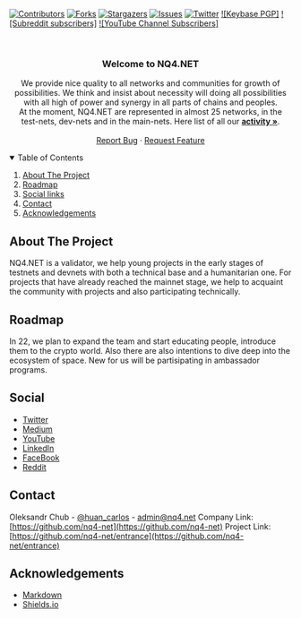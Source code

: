 [![Contributors][contributors-shield]][contributors-url]
[![Forks][forks-shield]][forks-url]
[![Stargazers][stars-shield]][stars-url]
[![Issues][issues-shield]][issues-url]
[![Twitter][twitter-shield]][twitter-url]
[![Keybase PGP]](https://img.shields.io/keybase/pgp/plusua)
[![Subreddit subscribers]](https://img.shields.io/reddit/subreddit-subscribers/NQ4?style=social)
[![YouTube Channel Subscribers]](https://img.shields.io/youtube/channel/subscribers/UCxf3QRE9wbjDPEF7XdqtHXw?style=social)

<!-- PROJECT LOGO -->
<br />
<p align="center">

  <h3 align="center">Welcome to NQ4.NET</h3>

  <p align="center">
 We provide nice quality to all networks and communities for growth of possibilities.
We think and insist about necessity will doing all possibilities with all high of power and synergy in all parts of chains and peoples.
    <br />
    At the moment, NQ4.NET are represented in almost 25 networks, in the test-nets, dev-nets and in the main-nets. Here list of all our <a href="https://github.com/nq4-net/entrance/blob/main/activity.md"><strong>activity »</strong></a>.
    <br />
    <br />
    <a href="https://github.com/nq4-net/entrance/issues">Report Bug</a>
    ·
    <a href="https://github.com/nq4-net/entrance/issues">Request Feature</a>
  </p>
</p>
<!-- TABLE OF CONTENTS -->
<details open="open">
  <summary>Table of Contents</summary>
  <ol>
    <li><a href="#about-the-project">About The Project</a></li>
    <li><a href="#roadmap">Roadmap</a></li>
    <li><a href="#social">Social links</a></li>
    <li><a href="#contact">Contact</a></li>
    <li><a href="#acknowledgements">Acknowledgements</a></li>
  </ol>
</details>

<!-- ABOUT THE PROJECT -->
## About The Project

NQ4.NET is a validator, we help young projects in the early stages of testnets and devnets with both a technical base and a humanitarian one. For projects that have already reached the mainnet stage, we help to acquaint the community with projects and also participating technically.

<!-- ROADMAP -->
## Roadmap

In 22, we plan to expand the team and start educating people, introduce them to the crypto world. Also there are also intentions to dive deep into the ecosystem of space. New for us will be partisipating in ambassador programs.

<!-- SOCIAL -->
## Social
- [Twitter](https://twitter.com/nq4_net)
- [Medium](https://blog.nq4.net)
- [YouTube](https://www.youtube.com/channel/UCxf3QRE9wbjDPEF7XdqtHXw)
- [LinkedIn](https://www.linkedin.com/company/nq4-net/)
- [FaceBook](https://www.facebook.com/NQ4-101639349114420)
- [Reddit](https://www.reddit.com/r/NQ4/)

<!-- CONTACT -->
## Contact

Oleksandr Chub - [@huan_carlos](https://twitter.com/huan_carlos) - admin@nq4.net
Company Link: [https://github.com/nq4-net](https://github.com/nq4-net)
Project Link: [https://github.com/nq4-net/entrance](https://github.com/nq4-net/entrance)

<!-- ACKNOWLEDGEMENTS -->
## Acknowledgements
* [Markdown](https://daringfireball.net/projects/markdown/)
* [Shields.io](https://shields.io)

[contributors-shield]: https://img.shields.io/github/contributors/nq4-net/entrance
[contributors-url]: https://github.com/nq4-net/entrance/graphs/contributors
[forks-shield]: https://img.shields.io/github/forks/nq4-net/entrance
[forks-url]: https://github.com/nq4-net/entrance/network/members
[stars-shield]: https://img.shields.io/github/stars/nq4-net/entrance
[stars-url]: https://github.com/nq4-net/entrance/stargazers
[issues-shield]: https://img.shields.io/github/issues/nq4-net/entrance
[issues-url]: https://github.com/nq4-net/entrance/issues
[twitter-shield]: https://img.shields.io/twitter/url?url=https%3A%2F%2Fgithub.com%2Fnq4-net%2Fentrance%2F
[twitter-url]: https://twitter.com/nq4_net